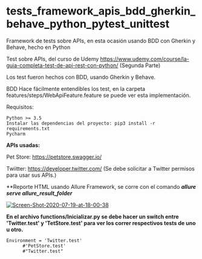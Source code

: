 # tests_framework_apis_bdd_gherkin_behave_python_pytest_unittest
Framework de tests sobre APIs, en esta ocasión usando BDD con Gherkin y Behave, hecho en Python

Test sobre APIs, del curso de Udemy https://www.udemy.com/course/la-guia-completa-test-de-api-rest-con-python/ (Segunda Parte)

Los test fueron hechos con BDD, usando Gherkin y Behave.

BDD Hace fácilmente entendibles los test, en la carpeta features/steps/WebApiFeature.feature se puede ver esta implementación.

Requisitos:

    Python >= 3.5
    Instalar las dependencias del proyecto: pip3 install -r requirements.txt
    Pycharm
    
**APIs usadas:**

Pet Store: https://petstore.swagger.io/

Twiitter: https://developer.twitter.com/ (Se debe solicitar a Twitter permisos para usar sus APIs.)

**Reporte HTML usando Allure Framework, se corre con el comando ***allure serve allure_result_folder***

<a href="https://ibb.co/R7C79G4"><img src="https://i.ibb.co/jHLHT9Z/Screen-Shot-2020-07-19-at-18-00-38.png" alt="Screen-Shot-2020-07-19-at-18-00-38" border="0"></a>

**En el archivo functions/Inicializar.py se debe hacer un switch entre 'Twitter.test' y 'TetStore.test' para ver los correr respectivos tests de uno u otro.**

    Environment = 'Twitter.test'
          #'PetStore.test'
          #"Twitter.test"
        
